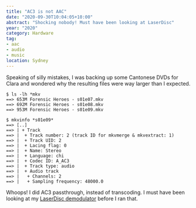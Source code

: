```yaml
---
title: "AC3 is not AAC"
date: "2020-09-30T10:04:05+10:00"
abstract: "Shocking nobody! Must have been looking at LaserDisc"
year: "2020"
category: Hardware
tag:
- aac
- audio
- music
location: Sydney
---
```

Speaking of silly mistakes, I was backing up some Cantonese DVDs for Clara and wondered why the resulting files were way larger than I expected.

    $ ls -lh *mkv
    ==> 653M Forensic Heroes - s01e07.mkv
    ==> 692M Forensic Heroes - s01e08.mkv
    ==> 953M Forensic Heroes - s01e09.mkv
        
    $ mkvinfo *s01e09*
    ==> [..]
    ==> | + Track
    ==> |  + Track number: 2 (track ID for mkvmerge & mkvextract: 1)
    ==> |  + Track UID: 2
    ==> |  + Lacing flag: 0
    ==> |  + Name: Stereo
    ==> |  + Language: chi
    ==> |  + Codec ID: A_AC3
    ==> |  + Track type: audio
    ==> |  + Audio track
    ==> |   + Channels: 2
    ==> |   + Sampling frequency: 48000.0

Whoops! I did AC3 passthrough, instead of transcoding. I must have been looking at my [LaserDisc demodulator](https://www.lddb.com/help/ac3rf/) before I ran that.

